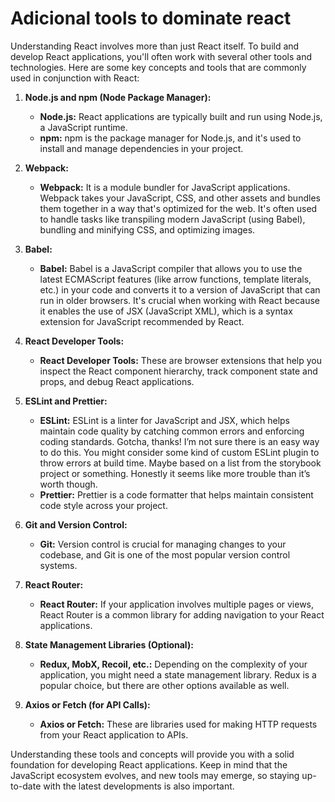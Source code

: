 # Adicional tools to dominate react

Understanding React involves more than just React itself. To build and develop React applications, you'll often work with several other tools and technologies. Here are some key concepts and tools that are commonly used in conjunction with React:

1. **Node.js and npm (Node Package Manager):**
   - **Node.js:** React applications are typically built and run using Node.js, a JavaScript runtime.
   - **npm:** npm is the package manager for Node.js, and it's used to install and manage dependencies in your project.

2. **Webpack:**
   - **Webpack:** It is a module bundler for JavaScript applications. Webpack takes your JavaScript, CSS, and other assets and bundles them together in a way that's optimized for the web. It's often used to handle tasks like transpiling modern JavaScript (using Babel), bundling and minifying CSS, and optimizing images.

3. **Babel:**
   - **Babel:** Babel is a JavaScript compiler that allows you to use the latest ECMAScript features (like arrow functions, template literals, etc.) in your code and converts it to a version of JavaScript that can run in older browsers. It's crucial when working with React because it enables the use of JSX (JavaScript XML), which is a syntax extension for JavaScript recommended by React.

4. **React Developer Tools:**
   - **React Developer Tools:** These are browser extensions that help you inspect the React component hierarchy, track component state and props, and debug React applications.

5. **ESLint and Prettier:**
   - **ESLint:** ESLint is a linter for JavaScript and JSX, which helps maintain code quality by catching common errors and enforcing coding standards.
   Gotcha, thanks! I’m not sure there is an easy way to do this. You might consider some kind of custom ESLint plugin to throw errors at build time. Maybe based on a list from the storybook project or something. Honestly it seems like more trouble than it’s worth though.
   - **Prettier:** Prettier is a code formatter that helps maintain consistent code style across your project.

6. **Git and Version Control:**
   - **Git:** Version control is crucial for managing changes to your codebase, and Git is one of the most popular version control systems.

7. **React Router:**
   - **React Router:** If your application involves multiple pages or views, React Router is a common library for adding navigation to your React applications.

8. **State Management Libraries (Optional):**
   - **Redux, MobX, Recoil, etc.:** Depending on the complexity of your application, you might need a state management library. Redux is a popular choice, but there are other options available as well.

9. **Axios or Fetch (for API Calls):**
   - **Axios or Fetch:** These are libraries used for making HTTP requests from your React application to APIs.

Understanding these tools and concepts will provide you with a solid foundation for developing React applications. Keep in mind that the JavaScript ecosystem evolves, and new tools may emerge, so staying up-to-date with the latest developments is also important.
